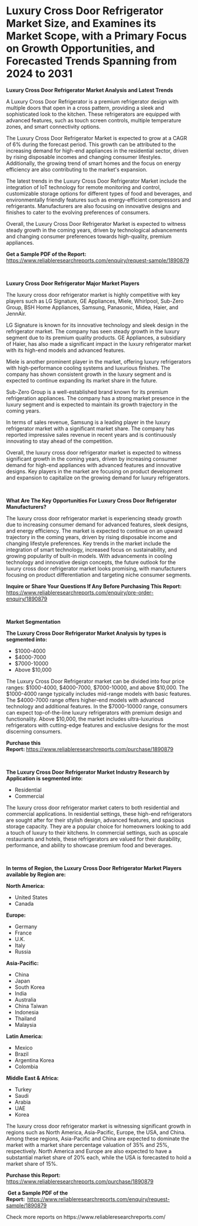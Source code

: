 <p><h1>Luxury Cross Door Refrigerator Market Size, and Examines its Market Scope, with a Primary Focus on Growth Opportunities, and Forecasted Trends Spanning from 2024 to 2031</h1></p><p><strong>Luxury Cross Door Refrigerator Market Analysis and Latest Trends</strong></p>
<p><p>A Luxury Cross Door Refrigerator is a premium refrigerator design with multiple doors that open in a cross pattern, providing a sleek and sophisticated look to the kitchen. These refrigerators are equipped with advanced features, such as touch screen controls, multiple temperature zones, and smart connectivity options.</p><p>The Luxury Cross Door Refrigerator Market is expected to grow at a CAGR of 6% during the forecast period. This growth can be attributed to the increasing demand for high-end appliances in the residential sector, driven by rising disposable incomes and changing consumer lifestyles. Additionally, the growing trend of smart homes and the focus on energy efficiency are also contributing to the market's expansion.</p><p>The latest trends in the Luxury Cross Door Refrigerator Market include the integration of IoT technology for remote monitoring and control, customizable storage options for different types of food and beverages, and environmentally friendly features such as energy-efficient compressors and refrigerants. Manufacturers are also focusing on innovative designs and finishes to cater to the evolving preferences of consumers.</p><p>Overall, the Luxury Cross Door Refrigerator Market is expected to witness steady growth in the coming years, driven by technological advancements and changing consumer preferences towards high-quality, premium appliances.</p></p>
<p><strong>Get a Sample PDF of the Report:&nbsp;</strong> <a href="https://www.reliableresearchreports.com/enquiry/request-sample/1890879">https://www.reliableresearchreports.com/enquiry/request-sample/1890879</a></p>
<p>&nbsp;</p>
<p><strong>Luxury Cross Door Refrigerator Major Market Players</strong></p>
<p><p>The luxury cross door refrigerator market is highly competitive with key players such as LG Signature, GE Appliances, Miele, Whirlpool, Sub-Zero Group, BSH Home Appliances, Samsung, Panasonic, Midea, Haier, and JennAir. </p><p>LG Signature is known for its innovative technology and sleek design in the refrigerator market. The company has seen steady growth in the luxury segment due to its premium quality products. GE Appliances, a subsidiary of Haier, has also made a significant impact in the luxury refrigerator market with its high-end models and advanced features.</p><p>Miele is another prominent player in the market, offering luxury refrigerators with high-performance cooling systems and luxurious finishes. The company has shown consistent growth in the luxury segment and is expected to continue expanding its market share in the future.</p><p>Sub-Zero Group is a well-established brand known for its premium refrigeration appliances. The company has a strong market presence in the luxury segment and is expected to maintain its growth trajectory in the coming years.</p><p>In terms of sales revenue, Samsung is a leading player in the luxury refrigerator market with a significant market share. The company has reported impressive sales revenue in recent years and is continuously innovating to stay ahead of the competition.</p><p>Overall, the luxury cross door refrigerator market is expected to witness significant growth in the coming years, driven by increasing consumer demand for high-end appliances with advanced features and innovative designs. Key players in the market are focusing on product development and expansion to capitalize on the growing demand for luxury refrigerators.</p></p>
<p>&nbsp;</p>
<p><strong>What Are The Key Opportunities For Luxury Cross Door Refrigerator Manufacturers?</strong></p>
<p><p>The luxury cross door refrigerator market is experiencing steady growth due to increasing consumer demand for advanced features, sleek designs, and energy efficiency. The market is expected to continue on an upward trajectory in the coming years, driven by rising disposable income and changing lifestyle preferences. Key trends in the market include the integration of smart technology, increased focus on sustainability, and growing popularity of built-in models. With advancements in cooling technology and innovative design concepts, the future outlook for the luxury cross door refrigerator market looks promising, with manufacturers focusing on product differentiation and targeting niche consumer segments.</p></p>
<p><strong>Inquire or Share Your Questions If Any Before Purchasing This Report:</strong> <a href="https://www.reliableresearchreports.com/enquiry/pre-order-enquiry/1890879">https://www.reliableresearchreports.com/enquiry/pre-order-enquiry/1890879</a></p>
<p>&nbsp;</p>
<p><strong>Market Segmentation</strong></p>
<p><strong>The Luxury Cross Door Refrigerator Market Analysis by types is segmented into:</strong></p>
<p><ul><li>$1000-4000</li><li>$4000-7000</li><li>$7000-10000</li><li>Above $10,000</li></ul></p>
<p><p>The Luxury Cross Door Refrigerator market can be divided into four price ranges: $1000-4000, $4000-7000, $7000-10000, and above $10,000. The $1000-4000 range typically includes mid-range models with basic features. The $4000-7000 range offers higher-end models with advanced technology and additional features. In the $7000-10000 range, consumers can expect top-of-the-line luxury refrigerators with premium design and functionality. Above $10,000, the market includes ultra-luxurious refrigerators with cutting-edge features and exclusive designs for the most discerning consumers.</p></p>
<p><strong>Purchase this Report:&nbsp;</strong><a href="https://www.reliableresearchreports.com/purchase/1890879">https://www.reliableresearchreports.com/purchase/1890879</a></p>
<p>&nbsp;</p>
<p><strong>The Luxury Cross Door Refrigerator Market Industry Research by Application is segmented into:</strong></p>
<p><ul><li>Residential</li><li>Commercial</li></ul></p>
<p><p>The luxury cross door refrigerator market caters to both residential and commercial applications. In residential settings, these high-end refrigerators are sought after for their stylish design, advanced features, and spacious storage capacity. They are a popular choice for homeowners looking to add a touch of luxury to their kitchens. In commercial settings, such as upscale restaurants and hotels, these refrigerators are valued for their durability, performance, and ability to showcase premium food and beverages.</p></p>
<p>&nbsp;</p>
<p><strong>In terms of Region, the Luxury Cross Door Refrigerator Market Players available by Region are:</strong></p>
<p>
    <p> <strong> North America: </strong>
        <ul>
            <li>United States</li>
            <li>Canada</li>
        </ul>
        </p> 
    <p> <strong> Europe: </strong>
        <ul>
            <li>Germany</li>
            <li>France</li>
            <li>U.K.</li>
            <li>Italy</li>
            <li>Russia</li>
        </ul>
        </p> 
    <p> <strong> Asia-Pacific: </strong>
        <ul>
            <li>China</li>
            <li>Japan</li>
            <li>South Korea</li>
            <li>India</li>
            <li>Australia</li>
            <li>China Taiwan</li>
            <li>Indonesia</li>
            <li>Thailand</li>
            <li>Malaysia</li>
        </ul>
        </p> 
    <p> <strong> Latin America: </strong>
        <ul>
            <li>Mexico</li>
            <li>Brazil</li>
            <li>Argentina Korea</li>
            <li>Colombia</li>
        </ul>
        </p> 
    <p> <strong> Middle East & Africa: </strong>
        <ul>
            <li>Turkey</li>
            <li>Saudi</li>
            <li>Arabia</li>
            <li>UAE</li>
            <li>Korea</li>
        </ul>
    </p>
    </p>
<p><p>The luxury cross door refrigerator market is witnessing significant growth in regions such as North America, Asia-Pacific, Europe, the USA, and China. Among these regions, Asia-Pacific and China are expected to dominate the market with a market share percentage valuation of 35% and 25%, respectively. North America and Europe are also expected to have a substantial market share of 20% each, while the USA is forecasted to hold a market share of 15%.</p></p>
<p><strong>Purchase this Report: </strong><a href="https://www.reliableresearchreports.com/purchase/1890879">https://www.reliableresearchreports.com/purchase/1890879</a></p>
<p>&nbsp;<strong>Get a Sample PDF of the Report:&nbsp;&nbsp;</strong><a href="https://www.reliableresearchreports.com/enquiry/request-sample/1890879">https://www.reliableresearchreports.com/enquiry/request-sample/1890879</a></p>
<p><strong></strong></p>
<p>Check more reports on https://www.reliableresearchreports.com/</p>